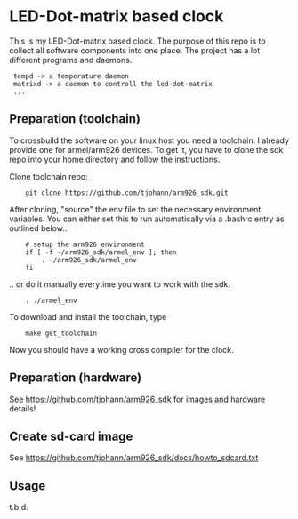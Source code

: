 LED-Dot-matrix based clock
===============

This is my LED-Dot-matrix based clock. The purpose of this repo is to collect all software components into one place. The project has a lot different programs and daemons. 

     tempd -> a temperature daemon
     matrixd -> a daemon to controll the led-dot-matrix
     ...



Preparation (toolchain)
-------------------

To crossbuild the software on your linux host you need a toolchain. I already provide one for armel/arm926 devices. To get it, you have to clone the sdk repo into your home directory and follow the instructions.

Clone toolchain repo:

        git clone https://github.com/tjohann/arm926_sdk.git


After cloning, "source" the env file to set the necessary environment variables. You can either set this to run automatically via a .bashrc entry as outlined below..

        # setup the arm926 environment
        if [ -f ~/arm926_sdk/armel_env ]; then
            . ~/arm926_sdk/armel_env 
        fi


.. or do it manually everytime you want to work with the sdk. 

        . ./armel_env

To download and install the toolchain, type

        make get_toolchain


Now you should have a working cross compiler for the clock.


Preparation (hardware)
-------------------

See https://github.com/tjohann/arm926_sdk for images and hardware details!


Create sd-card image
-------------------

See https://github.com/tjohann/arm926_sdk/docs/howto_sdcard.txt


Usage
-------------------

t.b.d.







